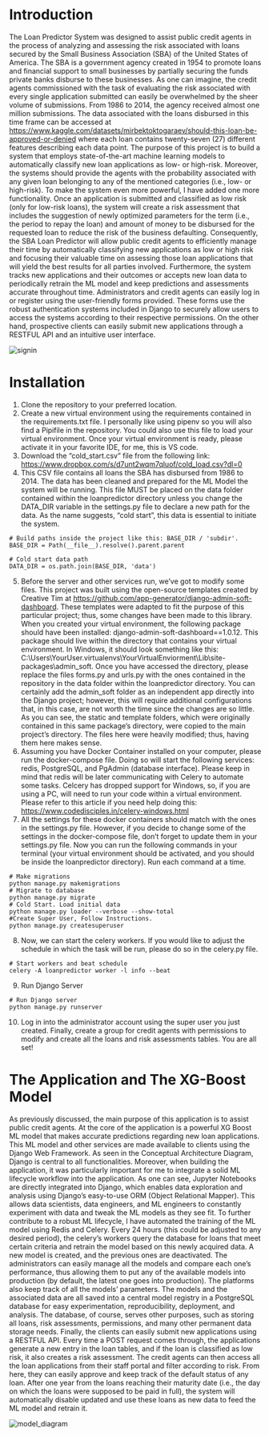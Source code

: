 # Introduction
The Loan Predictor System was designed to assist public credit agents in the process of analyzing and assessing the risk associated with loans secured by the Small Business Association (SBA) of the United States of America. The SBA is a government agency created in 1954 to promote loans and financial support to small businesses by partially securing the funds private banks disburse to these businesses. As one can imagine, the credit agents commissioned with the task of evaluating the risk associated with every single application submitted can easily be overwhelmed by the sheer volume of submissions. From 1986 to 2014, the agency received almost one million submissions. The data associated with the loans disbursed in this time frame can be accessed at https://www.kaggle.com/datasets/mirbektoktogaraev/should-this-loan-be-approved-or-denied where each loan contains twenty-seven (27) different features describing each data point. The purpose of this project is to build a system that employs state-of-the-art machine learning models to automatically classify new loan applications as low- or high-risk. Moreover, the systems should provide the agents with the probability associated with any given loan belonging to any of the mentioned categories (i.e., low- or high-risk). To make the system even more powerful, I have added one more functionality. Once an application is submitted and classified as low risk (only for low-risk loans), the system will create a risk assessment that includes the suggestion of newly optimized parameters for the term (i.e., the period to repay the loan) and amount of money to be disbursed for the requested loan to reduce the risk of the business defaulting. Consequently, the SBA Loan Predictor will allow public credit agents to efficiently manage their time by automatically classifying new applications as low or high risk and focusing their valuable time on assessing those loan applications that will yield the best results for all parties involved. Furthermore, the system tracks new applications and their outcomes or accepts new loan data to periodically retrain the ML model and keep predictions and assessments accurate throughout time. Administrators and credit agents can easily log in or register using the user-friendly forms provided. These forms use the robust authentication systems included in Django to securely allow users to access the systems according to their respective permissions. On the other hand, prospective clients can easily submit new applications through a RESTFUL API and an intuitive user interface.

![signin](https://github.com/ricardocolindres/django-xgboost-loan-predictor/assets/83890387/f4948871-023c-4a6c-b36e-887df09d16d6)

# Installation

1.	Clone the repository to your preferred location. 
2.	Create a new virtual environment using the requirements contained in the requirements.txt file. I personally like using pipenv so you will also find a Pipifile in the repository. You could also use this file to load your virtual environment. Once your virtual environment is ready, please activate it in your favorite IDE, for me, this is VS code. 
3.	Download the “cold_start.csv” file from the following link: https://www.dropbox.com/s/d7unt2wqm7qluof/cold_load.csv?dl=0
4.	This CSV file contains all loans the SBA has disbursed from 1986 to 2014. The data has been cleaned and prepared for the ML Model the system will be running. This file MUST be placed on the data folder contained within the loanpredictor directory unless you change the DATA_DIR variable in the settings.py file to declare a new path for the data. As the name suggests, “cold start”, this data is essential to initiate the system. 

```
# Build paths inside the project like this: BASE_DIR / 'subdir'.
BASE_DIR = Path(__file__).resolve().parent.parent

# Cold start data path
DATA_DIR = os.path.join(BASE_DIR, 'data')
```
5.	Before the server and other services run, we’ve got to modify some files. This project was built using the open-source templates created by Creative Tim at https://github.com/app-generator/django-admin-soft-dashboard. These templates were adapted to fit the purpose of this particular project; thus, some changes have been made to this library. When you created your virtual environment, the following package should have been installed: django-admin-soft-dashboard==1.0.12. This package should live within the directory that contains your virtual environment. In Windows, it should look something like this: C:\Users\YourUser\.virtualenvs\YourVirtualEnviorment\Lib\site-packages\admin_soft. Once you have accessed the directory, please replace the files forms.py and urls.py with the ones contained in the repository in the data folder within the loanpredictor directory. You can certainly add the admin_soft folder as an independent app directly into the Django project; however, this will require additional configurations that, in this case, are not worth the time since the changes are so little. As you can see, the static and template folders, which were originally contained in this same package’s directory, were copied to the main project’s directory. The files here were heavily modified; thus, having them here makes sense. 
6.	Assuming you have Docker Container installed on your computer, please run the docker-compose file. Doing so will start the following services: redis, PostgreSQL, and PgAdmin (database interface). Please keep in mind that redis will be later communicating with Celery to automate some tasks. Celcery has dropped support for Windows, so, if you are using a PC, will need to run your code within a virtual environment. Please refer to this article if you need help doing this: https://www.codedisciples.in/celery-windows.html  
7.	All the settings for these docker containers should match with the ones in the settings.py file. However, if you decide to change some of the settings in the docker-compose file, don’t forget to update them in your settings.py file. Now you can run the following commands in your terminal (your virtual environment should be activated, and you should be inside the loanpredictor directory). Run each command at a time. 
```
# Make migrations
python manage.py makemigrations
# Migrate to database
python manage.py migrate
# Cold Start. Load initial data
python manage.py loader --verbose --show-total
#Create Super User, Follow Instructions. 
python manage.py createsuperuser

```
8.	Now, we can start the celery workers. If you would like to adjust the schedule in which the task will be run, please do so in the celery.py file.
```
# Start workers and beat schedule
celery -A loanpredictor worker -l info --beat

``` 
9.	Run Django Server
```
# Run Django server
python manage.py runserver
```
10.	Log in into the administrator account using the super user you just created. Finally, create a group for credit agents with permissions to modify and create all the loans and risk assessments tables. You are all set!  

# The Application and The XG-Boost Model
As previously discussed, the main purpose of this application is to assist public credit agents. At the core of the application is a powerful XG Boost ML model that makes accurate predictions regarding new loan applications. This ML model and other services are made available to clients using the Django Web Framework. As seen in the Conceptual Architecture Diagram, Django is central to all functionalities. Moreover, when building the application, it was particularly important for me to integrate a solid ML lifecycle workflow into the application. As one can see, Jupyter Notebooks are directly integrated into Django, which enables data exploration and analysis using Django’s easy-to-use ORM (Object Relational Mapper). This allows data scientists, data engineers, and ML engineers to constantly experiment with data and tweak the ML models as they see fit. To further contribute to a robust ML lifecycle, I have automated the training of the ML model using Redis and Celery. Every 24 hours (this could be adjusted to any desired period), the celery’s workers query the database for loans that meet certain criteria and retrain the model based on this newly acquired data. A new model is created, and the previous ones are deactivated. The administrators can easily manage all the models and compare each one’s performance, thus allowing them to put any of the available models into production (by default, the latest one goes into production). The platforms also keep track of all the models’ parameters. The models and the associated data are all saved into a central model registry in a PostgreSQL database for easy experimentation, reproducibility, deployment, and analysis. The database, of course, serves other purposes, such as storing all loans, risk assessments, permissions, and many other permanent data storage needs. Finally, the clients can easily submit new applications using a RESTFUL API. Every time a POST request comes through, the applications generate a new entry in the loan tables, and if the loan is classified as low risk, it also creates a risk assessment. The credit agents can then access all the loan applications from their staff portal and filter according to risk. From here, they can easily approve and keep track of the default status of any loan. After one year from the loans reaching their maturity date (i.e., the day on which the loans were supposed to be paid in full), the system will automatically disable updated and use these loans as new data to feed the ML model and retrain it.

![model_diagram](https://github.com/ricardocolindres/django-xgboost-loan-predictor/assets/83890387/72ade4ba-fa26-483c-8331-d448d43668bf)


